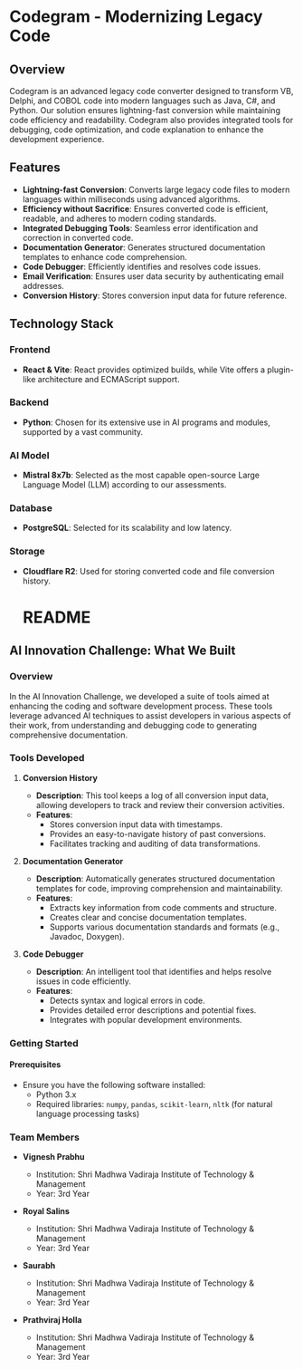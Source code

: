 # Codegram - Modernizing Legacy Code

## Overview

Codegram is an advanced legacy code converter designed to transform VB, Delphi, and COBOL code into modern languages such as Java, C#, and Python. Our solution ensures lightning-fast conversion while maintaining code efficiency and readability. Codegram also provides integrated tools for debugging, code optimization, and code explanation to enhance the development experience.

## Features

- **Lightning-fast Conversion**: Converts large legacy code files to modern languages within milliseconds using advanced algorithms.
- **Efficiency without Sacrifice**: Ensures converted code is efficient, readable, and adheres to modern coding standards.
- **Integrated Debugging Tools**: Seamless error identification and correction in converted code.
- **Documentation Generator**: Generates structured documentation templates to enhance code comprehension.
- **Code Debugger**: Efficiently identifies and resolves code issues.
- **Email Verification**: Ensures user data security by authenticating email addresses.
- **Conversion History**: Stores conversion input data for future reference.

## Technology Stack

### Frontend
- **React & Vite**: React provides optimized builds, while Vite offers a plugin-like architecture and ECMAScript support.

### Backend
- **Python**: Chosen for its extensive use in AI programs and modules, supported by a vast community.

### AI Model
- **Mistral 8x7b**: Selected as the most capable open-source Large Language Model (LLM) according to our assessments.

### Database
- **PostgreSQL**: Selected for its scalability and low latency.

### Storage
- **Cloudflare R2**: Used for storing converted code and file conversion history.

  # README

## AI Innovation Challenge: What We Built

### Overview
In the AI Innovation Challenge, we developed a suite of tools aimed at enhancing the coding and software development process. These tools leverage advanced AI techniques to assist developers in various aspects of their work, from understanding and debugging code to generating comprehensive documentation.

### Tools Developed

1. **Conversion History**
   - **Description**: This tool keeps a log of all conversion input data, allowing developers to track and review their conversion activities.
   - **Features**:
     - Stores conversion input data with timestamps.
     - Provides an easy-to-navigate history of past conversions.
     - Facilitates tracking and auditing of data transformations.

2. **Documentation Generator**
   - **Description**: Automatically generates structured documentation templates for code, improving comprehension and maintainability.
   - **Features**:
     - Extracts key information from code comments and structure.
     - Creates clear and concise documentation templates.
     - Supports various documentation standards and formats (e.g., Javadoc, Doxygen).



3. **Code Debugger**
   - **Description**: An intelligent tool that identifies and helps resolve issues in code efficiently.
   - **Features**:
     - Detects syntax and logical errors in code.
     - Provides detailed error descriptions and potential fixes.
     - Integrates with popular development environments.

### Getting Started

#### Prerequisites
- Ensure you have the following software installed:
  - Python 3.x
  - Required libraries: `numpy`, `pandas`, `scikit-learn`, `nltk` (for natural language processing tasks)




### Team Members

- **Vignesh Prabhu**
  - Institution: Shri Madhwa Vadiraja Institute of Technology & Management
  - Year: 3rd Year

- **Royal Salins**
  - Institution: Shri Madhwa Vadiraja Institute of Technology & Management
  - Year: 3rd Year

- **Saurabh**
  - Institution: Shri Madhwa Vadiraja Institute of Technology & Management
  - Year: 3rd Year

- **Prathviraj Holla**
  - Institution: Shri Madhwa Vadiraja Institute of Technology & Management
  - Year: 3rd Year



